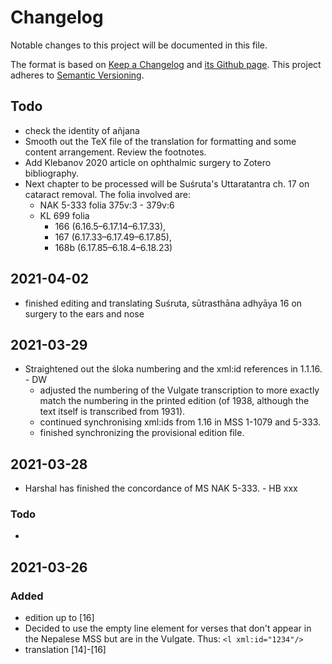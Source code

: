 # Changelog

Notable changes to this project will be documented in this file.

The format is based on [Keep a Changelog](https://keepachangelog.com/en/1.0.0/) 
and [its Github page](https://github.com/olivierlacan/keep-a-changelog/blob/master/CHANGELOG.md).
This project adheres to [Semantic Versioning](https://semver.org/spec/v2.0.0.html).

## Todo

* check the identity of añjana
* Smooth out the TeX file of the translation for formatting and some content arrangement.  Review the footnotes.
* Add Klebanov 2020 article on ophthalmic surgery to Zotero bibliography. 
* Next chapter to be processed will be Suśruta's Uttaratantra ch. 17 on cataract removal. The folia involved are:
  * NAK 5-333 folia 375v:3 - 379v:6	
  * KL 699 folia 
    * 166 (6.16.5–6.17.14–6.17.33), 
    * 167 (6.17.33–6.17.49–6.17.85), 
    * 168b (6.17.85–6.18.4–6.18.23)

## 2021-04-02

* finished editing and translating Suśruta, sūtrasthāna adhyāya 16 on surgery to the ears and nose

## 2021-03-29

* Straightened out the śloka numbering and the xml:id references in 1.1.16.  - DW
  * adjusted the numbering of the Vulgate transcription to more exactly match the numbering in the printed edition (of 1938, although the text itself is transcribed from 1931). 
  * continued synchronising xml:ids from 1.16 in MSS 1-1079 and 5-333.
  * finished synchronizing the provisional edition file. 

## 2021-03-28

 * Harshal has finished the concordance of MS NAK 5-333. - HB xxx

### Todo 

* 

## 2021-03-26

### Added

* edition up to [16]
* Decided to use the empty line element for verses that don't appear in the Nepalese MSS but are in the Vulgate.  Thus: `<l xml:id="1234"/>`
* translation [14]-[16]

